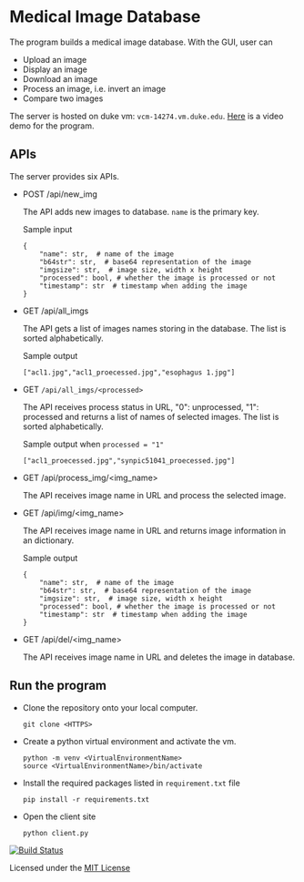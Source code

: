 # Medical Image Database

The program builds a medical image database. With the GUI, user can
- Upload an image
- Display an image
- Download an image
- Process an image, i.e. invert an image
- Compare two images

The server is hosted on duke vm: `vcm-14274.vm.duke.edu`. [Here](https://drive.google.com/file/d/1h9aNJgtQ7ay0TcS8B0Wji6i-VyG1j_MW/view?usp=sharing) is a video demo for the program.

## APIs
The server provides six APIs.

- POST /api/new_img
 
  The API adds new images to database. `name` is the primary key.

  Sample input
  ```
  {
      "name": str,  # name of the image
      "b64str": str,  # base64 representation of the image
      "imgsize": str,  # image size, width x height
      "processed": bool, # whether the image is processed or not
      "timestamp": str  # timestamp when adding the image
  }
  ```

- GET /api/all_imgs
   
    The API gets a list of images names storing in the database. The list is sorted alphabetically.

    Sample output
    ```
    ["acl1.jpg","acl1_proecessed.jpg","esophagus 1.jpg"]
    ```

- GET `/api/all_imgs/<processed>`

    The API receives process status in URL, "0": unprocessed, "1": processed and returns a list of names of selected images. The list is sorted alphabetically.

    Sample output when `processed = "1"`
    ```
    ["acl1_proecessed.jpg","synpic51041_proecessed.jpg"]
    ```

- GET /api/process_img/<img_name>

    The API receives image name in URL and process the selected image.

- GET /api/img/<img_name>

    The API receives image name in URL and returns image information in an dictionary.

    Sample output
    ```
    {
        "name": str,  # name of the image
        "b64str": str,  # base64 representation of the image
        "imgsize": str,  # image size, width x height
        "processed": bool, # whether the image is processed or not
        "timestamp": str  # timestamp when adding the image
    }
    ```

- GET /api/del/<img_name>

    The API receives image name in URL and deletes the image in database.

## Run the program
- Clone the repository onto your local computer.
    ```
    git clone <HTTPS>
    ```

- Create a python virtual environment and activate the vm.

    ```
    python -m venv <VirtualEnvironmentName>
    source <VirtualEnvironmentName>/bin/activate
    ```
- Install the required packages listed in ```requirement.txt``` file
    
    ```
    pip install -r requirements.txt
    ```

- Open the client site
    ```
    python client.py
    ```

[![Build Status](https://travis-ci.com/BME547-Spring2020/final-project-tongshen9095.svg?token=ux78qpJUFtLc2BCMkjZA&branch=master)](https://travis-ci.com/BME547-Spring2020/final-project-tongshen9095)

Licensed under the [MIT License](LICENSE.txt)
